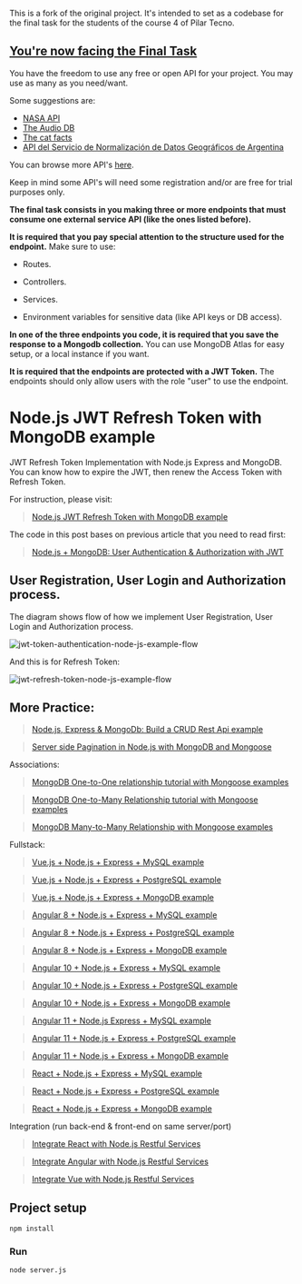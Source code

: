 This is a fork of the original project. It's intended to set as a codebase for the final task for the students of the course 4 of Pilar Tecno.

## **[You're now facing the Final Task](https://www.youtube.com/watch?v=Jxk9DqdYsJ4)**

  

You have the freedom to use any free or open API for your project. You may use as many as you need/want.

Some suggestions are:

 - [NASA API](https://api.nasa.gov/)
 - [The Audio DB](https://www.theaudiodb.com/api_guide.php) 
- [The cat facts](https://alexwohlbruck.github.io/cat-facts/docs/) 
- [API del Servicio de Normalización de Datos Geográficos de
       Argentina](https://datosgobar.github.io/georef-ar-api/) 
       
You can browse more API's [here](https://public-apis.io/).

Keep in mind some API's will need some registration and/or are free for trial purposes only.

**The final task consists in you making three or more endpoints that must consume one external service API (like the ones listed before).**

**It is required that you pay special attention to the structure used for the endpoint.** Make sure to use:

* Routes.

* Controllers.

* Services.

* Environment variables for sensitive data (like API keys or DB access).

**In one of the three endpoints you code, it is required that you save the response to a Mongodb collection.** You can use MongoDB Atlas for easy setup, or a local instance if you want.

**It is required that the endpoints are protected with a JWT Token.** The endpoints should only allow users with the role "user" to use the endpoint.

# Node.js JWT Refresh Token with MongoDB example
JWT Refresh Token Implementation with Node.js Express and MongoDB. You can know how to expire the JWT, then renew the Access Token with Refresh Token.

For instruction, please visit:
> [Node.js JWT Refresh Token with MongoDB example](https://bezkoder.com/jwt-refresh-token-node-js-mongodb/)

The code in this post bases on previous article that you need to read first:
> [Node.js + MongoDB: User Authentication & Authorization with JWT](https://bezkoder.com/node-js-mongodb-auth-jwt/)

## User Registration, User Login and Authorization process.

The diagram shows flow of how we implement User Registration, User Login and Authorization process.

![jwt-token-authentication-node-js-example-flow](jwt-token-authentication-node-js-example-flow.png)

And this is for Refresh Token:

![jwt-refresh-token-node-js-example-flow](jwt-refresh-token-node-js-example-flow.png)

## More Practice:
> [Node.js, Express & MongoDb: Build a CRUD Rest Api example](https://bezkoder.com/node-express-mongodb-crud-rest-api/)

> [Server side Pagination in Node.js with MongoDB and Mongoose](https://bezkoder.com/node-js-mongodb-pagination/)

Associations:
> [MongoDB One-to-One relationship tutorial with Mongoose examples](https://bezkoder.com/mongoose-one-to-one-relationship-example/)

> [MongoDB One-to-Many Relationship tutorial with Mongoose examples](https://bezkoder.com/mongoose-one-to-many-relationship/)

> [MongoDB Many-to-Many Relationship with Mongoose examples](https://bezkoder.com/mongodb-many-to-many-mongoose/)

Fullstack:
> [Vue.js + Node.js + Express + MySQL example](https://bezkoder.com/vue-js-node-js-express-mysql-crud-example/)

> [Vue.js + Node.js + Express + PostgreSQL example](https://bezkoder.com/vue-node-express-postgresql/)

> [Vue.js + Node.js + Express + MongoDB example](https://bezkoder.com/vue-node-express-mongodb-mevn-crud/)

> [Angular 8 + Node.js + Express + MySQL example](https://bezkoder.com/angular-node-express-mysql/)

> [Angular 8 + Node.js + Express + PostgreSQL example](https://bezkoder.com/angular-node-express-postgresql/)

> [Angular 8 + Node.js + Express + MongoDB example](https://bezkoder.com/angular-mongodb-node-express/)

> [Angular 10 + Node.js + Express + MySQL example](https://bezkoder.com/angular-10-node-js-express-mysql/)

> [Angular 10 + Node.js + Express + PostgreSQL example](https://bezkoder.com/angular-10-node-express-postgresql/)

> [Angular 10 + Node.js + Express + MongoDB example](https://bezkoder.com/angular-10-mongodb-node-express/)

> [Angular 11 + Node.js Express + MySQL example](https://bezkoder.com/angular-11-node-js-express-mysql/)

> [Angular 11 + Node.js + Express + PostgreSQL example](https://bezkoder.com/angular-11-node-js-express-postgresql/)

> [Angular 11 + Node.js + Express + MongoDB example](https://bezkoder.com/angular-11-mongodb-node-js-express/)

> [React + Node.js + Express + MySQL example](https://bezkoder.com/react-node-express-mysql/)

> [React + Node.js + Express + PostgreSQL example](https://bezkoder.com/react-node-express-postgresql/)

> [React + Node.js + Express + MongoDB example](https://bezkoder.com/react-node-express-mongodb-mern-stack/)

Integration (run back-end & front-end on same server/port)
> [Integrate React with Node.js Restful Services](https://bezkoder.com/integrate-react-express-same-server-port/)

> [Integrate Angular with Node.js Restful Services](https://bezkoder.com/integrate-angular-10-node-js/)

> [Integrate Vue with Node.js Restful Services](https://bezkoder.com/serve-vue-app-express/)

## Project setup
```
npm install
```

### Run
```
node server.js
```
